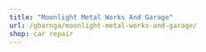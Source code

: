 ```yaml
---
title: "Moonlight Metal Works And Garage"
url: /gbarnga/moonlight-metal-works-and-garage/
shop: car repair
---
```

